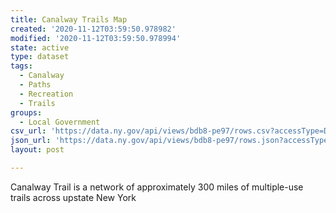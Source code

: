 ```yaml
---
title: Canalway Trails Map
created: '2020-11-12T03:59:50.978982'
modified: '2020-11-12T03:59:50.978994'
state: active
type: dataset
tags:
  - Canalway
  - Paths
  - Recreation
  - Trails
groups:
  - Local Government
csv_url: 'https://data.ny.gov/api/views/bdb8-pe97/rows.csv?accessType=DOWNLOAD'
json_url: 'https://data.ny.gov/api/views/bdb8-pe97/rows.json?accessType=DOWNLOAD'
layout: post

---
```

Canalway Trail is a network of approximately 300 miles of multiple-use trails across upstate New York
